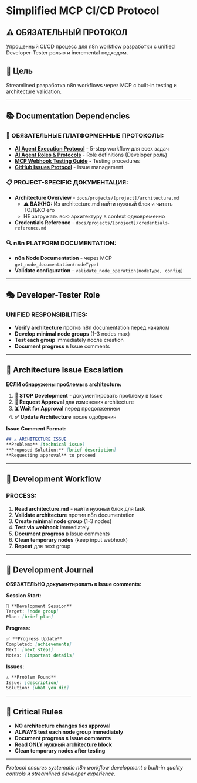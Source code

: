 # Simplified MCP CI/CD Protocol

## ⚠️ ОБЯЗАТЕЛЬНЫЙ ПРОТОКОЛ
Упрощенный CI/CD процесс для n8n workflow разработки с unified Developer-Tester ролью и incremental подходом.

## 🎯 Цель
Streamlined разработка n8n workflows через MCP с built-in testing и architecture validation.

---

## 📚 Documentation Dependencies

### **🔧 ОБЯЗАТЕЛЬНЫЕ ПЛАТФОРМЕННЫЕ ПРОТОКОЛЫ:**
- **[AI Agent Execution Protocol](docs/ai-agent-execution-protocol.md)** - 5-step workflow для всех задач
- **[AI Agent Roles & Protocols](docs/ai-agent-roles-protocols.md)** - Role definitions (Developer роль)
- **[MCP Webhook Testing Guide](docs/mcp-webhook-testing-guide.md)** - Testing procedures
- **[GitHub Issues Protocol](docs/github-issues-protocol.md)** - Issue management

### **📋 PROJECT-SPECIFIC ДОКУМЕНТАЦИЯ:**
- **Architecture Overview** - `docs/projects/[project]/architecture.md`
  - **⚠️ ВАЖНО:** Из architecture.md найти нужный блок и читать ТОЛЬКО его
  - НЕ загружать всю архитектуру в context одновременно
- **Credentials Reference** - `docs/projects/[project]/credentials-reference.md`

### **🔍 n8n PLATFORM DOCUMENTATION:**
- **n8n Node Documentation** - через MCP `get_node_documentation(nodeType)`
- **Validate configuration** - `validate_node_operation(nodeType, config)`

---

## 🎭 Developer-Tester Role

### **UNIFIED RESPONSIBILITIES:**
- **Verify architecture** против n8n documentation перед началом
- **Develop minimal node groups** (1-3 nodes max)
- **Test each group** immediately после creation
- **Document progress** в Issue comments

---

## 🚨 Architecture Issue Escalation

**ЕСЛИ обнаружены проблемы в architecture:**

1. **🛑 STOP Development** - документировать проблему в Issue
2. **📝 Request Approval** для изменения architecture
3. **⏳ Wait for Approval** перед продолжением
4. **✅ Update Architecture** после одобрения

**Issue Comment Format:**
```markdown
## ⚠️ ARCHITECTURE ISSUE
**Problem:** [technical issue]
**Proposed Solution:** [brief description]
**Requesting approval** to proceed
```

---

## 🔄 Development Workflow

### **PROCESS:**
1. **Read architecture.md** - найти нужный блок для task
2. **Validate architecture** против n8n documentation
3. **Create minimal node group** (1-3 nodes)
4. **Test via webhook** immediately
5. **Document progress** в Issue comments
6. **Clean temporary nodes** (keep input webhook)
7. **Repeat** для next group

---

## 📝 Development Journal

**ОБЯЗАТЕЛЬНО документировать в Issue comments:**

**Session Start:**
```markdown
🚀 **Development Session**
Target: [node group]
Plan: [brief plan]
```

**Progress:**
```markdown
✅ **Progress Update**  
Completed: [achievements]
Next: [next steps]
Notes: [important details]
```

**Issues:**
```markdown
⚠️ **Problem Found**
Issue: [description] 
Solution: [what you did]
```

---

## 🚨 Critical Rules

- **NO architecture changes без approval**
- **ALWAYS test each node group immediately**  
- **Document progress в Issue comments**
- **Read ONLY нужный architecture block**
- **Clean temporary nodes after testing**

---

*Protocol ensures systematic n8n workflow development с built-in quality controls и streamlined developer experience.*